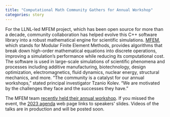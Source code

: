 ```yaml
---
title: "Computational Math Community Gathers for Annual Workshop"
categories: story
---
```


For the LLNL-led MFEM project, which has been open source for more than a decade, community collaboration has helped evolve this C++ software library into a robust mathematical engine for scientific simulations. [MFEM](https://mfem.org/), which stands for Modular Finite Element Methods, provides algorithms that break down high-order mathematical equations into discrete operations, improving a simulation’s performance while reducing its computational cost. The software is used in large-scale simulations of scientific phenomena and processes including additive manufacturing, biotechnology, design optimization, electromagnetics, fluid dynamics, nuclear energy, structural mechanics, and more. “The community is a catalyst for our annual workshops,” stated principal investigator Tzanio Kolev. “We are motivated by the challenges they face and the successes they have.”

The MFEM team [recently held their annual workshop](https://computing.llnl.gov/about/newsroom/mfem-workshop-2023). If you missed the event, the [2023 agenda](https://mfem.org/workshop/) web  page links to speakers' slides. Videos of the talks are in production and will be posted soon.
